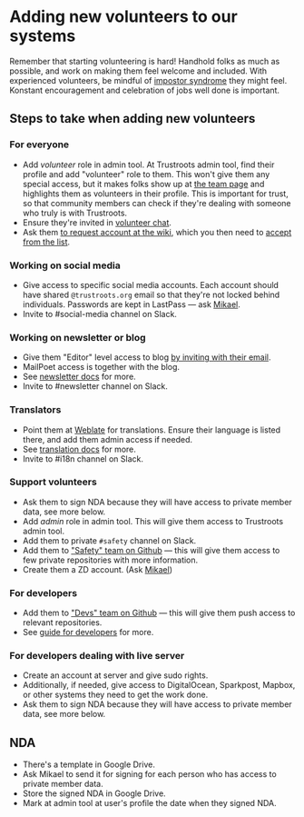 # Adding new volunteers to our systems

Remember that starting volunteering is hard! Handhold folks as much as possible, and work on making them feel welcome and included. With experienced volunteers, be mindful of [impostor syndrome](https://en.wikipedia.org/wiki/Impostor_syndrome) they might feel. Konstant encouragement and celebration of jobs well done is important.

## Steps to take when adding new volunteers

### For everyone

- Add _volunteer_ role in admin tool. At Trustroots admin tool, find their profile and add "volunteer" role to them. This won't give them any special access, but it makes folks show up at [the team page](https://www.trustroots.org/team) and highlights them as volunteers in their profile. This is important for trust, so that community members can check if they're dealing with someone who truly is with Trustroots.
- Ensure they're invited in [volunteer chat](./Chat.md).
- Ask them [to request account at the wiki](https://wiki.trustroots.org/en/Special:RequestAccount), which you then need to [accept from the list](https://wiki.trustroots.org/w/index.php?title=Special:ConfirmAccounts/authors&wpShowHeld=0).

### Working on social media

- Give access to specific social media accounts. Each account should have shared `@trustroots.org` email so that they're not locked behind individuals. Passwords are kept in LastPass — ask [Mikael](https://www.trustroots.org/profile/mikael).
- Invite to #social-media channel on Slack.

### Working on newsletter or blog

- Give them "Editor" level access to blog [by inviting with their email](https://wordpress.com/people/new/ideas.trustroots.org).
- MailPoet access is together with the blog.
- See [newsletter docs](./Newsletter.md) for more.
- Invite to #newsletter channel on Slack.

### Translators

- Point them at [Weblate](https://hosted.weblate.org/projects/trustroots/) for translations. Ensure their language is listed there, and add them admin access if needed.
- See [translation docs](./Translating-Getting-Started.md) for more.
- Invite to #i18n channel on Slack.

### Support volunteers

- Ask them to sign NDA because they will have access to private member data, see more below.
- Add _admin_ role in admin tool. This will give them access to Trustroots admin tool.
- Add them to private `#safety` channel on Slack.
- Add them to ["Safety" team on Github](https://github.com/orgs/Trustroots/teams/safety) — this will give them access to few private repositories with more information.
- Create them a ZD account. (Ask [Mikael](https://www.trustroots.org/profile/mikael))

### For developers

- Add them to ["Devs" team on Github](https://github.com/orgs/Trustroots/teams/devs) — this will give them push access to relevant repositories.
- See [guide for developers](./Development-Getting-Starte.md) for more.

### For developers dealing with live server

- Create an account at server and give sudo rights.
- Additionally, if needed, give access to DigitalOcean, Sparkpost, Mapbox, or other systems they need to get the work done.
- Ask them to sign NDA because they will have access to private member data, see more below.

## NDA

- There's a template in Google Drive.
- Ask Mikael to send it for signing for each person who has access to private member data.
- Store the signed NDA in Google Drive.
- Mark at admin tool at user's profile the date when they signed NDA.

